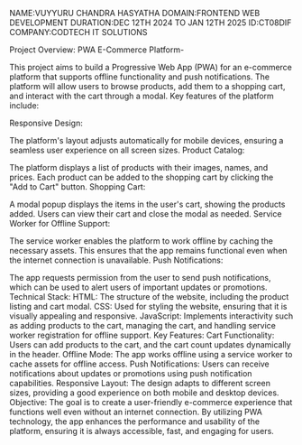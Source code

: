 NAME:VUYYURU CHANDRA HASYATHA
DOMAIN:FRONTEND WEB DEVELOPMENT
DURATION:DEC 12TH 2024 TO JAN 12TH 2025
ID:CT08DIF
COMPANY:CODTECH IT SOLUTIONS

Project Overview: PWA E-Commerce Platform-

This project aims to build a Progressive Web App (PWA) for an e-commerce platform that supports offline functionality and push notifications. The platform will allow users to browse products, add them to a shopping cart, and interact with the cart through a modal. Key features of the platform include:

Responsive Design:

The platform's layout adjusts automatically for mobile devices, ensuring a seamless user experience on all screen sizes.
Product Catalog:

The platform displays a list of products with their images, names, and prices. Each product can be added to the shopping cart by clicking the "Add to Cart" button.
Shopping Cart:

A modal popup displays the items in the user's cart, showing the products added. Users can view their cart and close the modal as needed.
Service Worker for Offline Support:

The service worker enables the platform to work offline by caching the necessary assets. This ensures that the app remains functional even when the internet connection is unavailable.
Push Notifications:

The app requests permission from the user to send push notifications, which can be used to alert users of important updates or promotions.
Technical Stack:
HTML: The structure of the website, including the product listing and cart modal.
CSS: Used for styling the website, ensuring that it is visually appealing and responsive.
JavaScript: Implements interactivity such as adding products to the cart, managing the cart, and handling service worker registration for offline support.
Key Features:
Cart Functionality: Users can add products to the cart, and the cart count updates dynamically in the header.
Offline Mode: The app works offline using a service worker to cache assets for offline access.
Push Notifications: Users can receive notifications about updates or promotions using push notification capabilities.
Responsive Layout: The design adapts to different screen sizes, providing a good experience on both mobile and desktop devices.
Objective:
The goal is to create a user-friendly e-commerce experience that functions well even without an internet connection. By utilizing PWA technology, the app enhances the performance and usability of the platform, ensuring it is always accessible, fast, and engaging for users.



